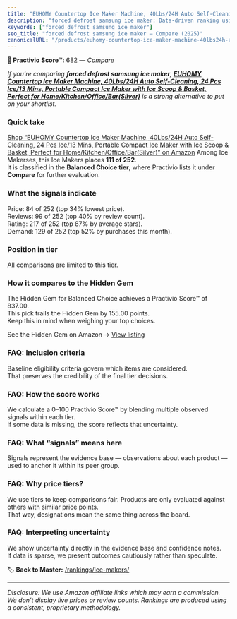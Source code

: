 ```yaml
---
title: "EUHOMY Countertop Ice Maker Machine, 40Lbs/24H Auto Self-Cleaning, 24 Pcs Ice/13 Mins, Portable Compact Ice Maker with Ice Scoop & Basket, Perfect for Home/Kitchen/Office/Bar(Silver)"
description: "forced defrost samsung ice maker: Data-driven ranking using the Practivio Score™. Positioned by quality, value, demand, findability, momentum."
keywords: ["forced defrost samsung ice maker"]
seo_title: "forced defrost samsung ice maker — Compare (2025)"
canonicalURL: "/products/euhomy-countertop-ice-maker-machine-40lbs24h-auto-self-cleaning-24-pcs-ice13-mins-portable-compact-ice-maker-with-ice-scoop-basket-perfect-for-homekitchenofficebarsilver-B0BX3KD3MN/"
---
```


**🛒 Practivio Score™:** 682 — _Compare_


*If you're comparing **forced defrost samsung ice maker**, **[EUHOMY Countertop Ice Maker Machine, 40Lbs/24H Auto Self-Cleaning, 24 Pcs Ice/13 Mins, Portable Compact Ice Maker with Ice Scoop & Basket, Perfect for Home/Kitchen/Office/Bar(Silver)](https://www.amazon.com/dp/B0BX3KD3MN?tag=practivio-20)** is a strong alternative to put on your shortlist.*
### Quick take
[Shop “EUHOMY Countertop Ice Maker Machine, 40Lbs/24H Auto Self-Cleaning, 24 Pcs Ice/13 Mins, Portable Compact Ice Maker with Ice Scoop & Basket, Perfect for Home/Kitchen/Office/Bar(Silver)” on Amazon](https://www.amazon.com/dp/B0BX3KD3MN?tag=practivio-20)
Among Ice Makerses, this Ice Makers places **111 of 252**.  
It is classified in the **Balanced Choice tier**, where Practivio lists it under **Compare** for further evaluation.

### What the signals indicate
Price: 84 of 252 (top 34% lowest price).  
Reviews: 99 of 252 (top 40% by review count).  
Rating: 217 of 252 (top 87% by average stars).  
Demand: 129 of 252 (top 52% by purchases this month).

### Position in tier
All comparisons are limited to this tier.

### How it compares to the Hidden Gem
The Hidden Gem for Balanced Choice achieves a Practivio Score™ of 837.00.  
This pick trails the Hidden Gem by 155.00 points.  
Keep this in mind when weighing your top choices.  

See the Hidden Gem on Amazon → [View listing](https://www.amazon.com/dp/B0C32SGKMJ?tag=practivio-20)

### FAQ: Inclusion criteria
Baseline eligibility criteria govern which items are considered.  
That preserves the credibility of the final tier decisions.

### FAQ: How the score works
We calculate a 0–100 Practivio Score™ by blending multiple observed signals within each tier.  
If some data is missing, the score reflects that uncertainty.

### FAQ: What “signals” means here
Signals represent the evidence base — observations about each product — used to anchor it within its peer group.

### FAQ: Why price tiers?
We use tiers to keep comparisons fair. Products are only evaluated against others with similar price points.  
That way, designations mean the same thing across the board.

### FAQ: Interpreting uncertainty
We show uncertainty directly in the evidence base and confidence notes.  
If data is sparse, we present outcomes cautiously rather than speculate.

<!-- Missing template for Compare/CompareWithinPriceClass -->


🏷️ **Back to Master:** [/rankings/ice-makers/](/rankings/ice-makers/)

---
_Disclosure: We use Amazon affiliate links which may earn a commission. We don’t display live prices or review counts. Rankings are produced using a consistent, proprietary methodology._
